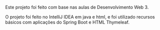 Este projeto foi feito com base nas aulas de Desenvolvimento Web 3.

O projeto foi feito no IntelliJ IDEA em java e html, e foi utilizado recursos básicos com aplicações do Spring Boot e HTML Thymeleaf.
